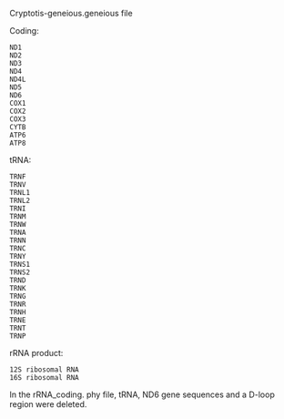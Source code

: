 Cryptotis-geneious.geneious file

Coding:
```
ND1
ND2
ND3
ND4
ND4L
ND5
ND6
COX1
COX2
COX3
CYTB
ATP6
ATP8
```

tRNA:
```
TRNF
TRNV
TRNL1
TRNL2
TRNI
TRNM
TRNW
TRNA
TRNN
TRNC
TRNY
TRNS1
TRNS2
TRND
TRNK
TRNG
TRNR
TRNH
TRNE
TRNT
TRNP
```

rRNA product:
```
12S ribosomal RNA
16S ribosomal RNA
```
In the rRNA_coding. phy file, tRNA, ND6 gene sequences and a D-loop region were deleted.
